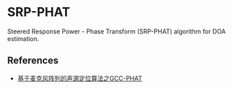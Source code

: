 # SRP-PHAT
Steered Response Power - Phase Transform (SRP-PHAT) algorithm for DOA estimation.


## References
* [基于麦克风阵列的声源定位算法之GCC-PHAT](https://www.cnblogs.com/ytxwzqin/p/9004603.html)
